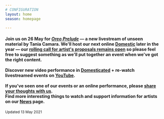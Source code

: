 ```yaml
---
# CONFIGURATION
layout: home
season: homepage

---
```

#### Join us on 26 May for *[Oreo Prelude](/current/2021-springsummer/camara)* — a new livestream of unseen material by Tania Camara. We'll host our next online [Domestic](/current/2021-domestic) later in the year — our <a href="http://domesticmcr.posthaven.com" target="_blank">rolling call for artist's proposals remains open</a> so please feel free to suggest something as we'll put together an event when we've got the right content.<br><br>Discover new video performance in <a href="http://domesticatedonline.org" target="_blank">Domesticated</a> + re-watch livestreamed events on <a href="http://bit.ly/YTwarnmcr" target="_blank">YouTube</a>.<br><br>If you've seen one of our events or an online performance, please <a href="http://bit.ly/warnmcrfeedback" target="_blank">share your thoughts with us</a>.<br>Find more interesting things to watch and support information for artists on our [News](/news) page.        
<small>Updated 13 May 2021</small>
